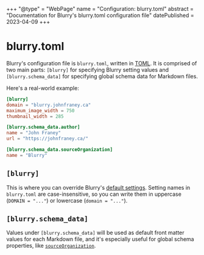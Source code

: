 +++
"@type" = "WebPage"
name = "Configuration: blurry.toml"
abstract = "Documentation for Blurry's blurry.toml configuration file"
datePublished = 2023-04-09
+++

# blurry.toml

Blurry's configuration file is `blurry.toml`, written in [TOML](https://toml.io/en/).
It is comprised of two main parts: `[blurry]` for specifying Blurry setting values and `[blurry.schema_data]` for specifying global schema data for Markdown files.

Here's a real-world example:

```toml
[blurry]
domain = "blurry.johnfraney.ca"
maximum_image_width = 750
thumbnail_width = 285

[blurry.schema_data.author]
name = "John Franey"
url = "https://johnfraney.ca/"

[blurry.schema_data.sourceOrganization]
name = "Blurry"
```

## `[blurry]`

This is where you can override Blurry's [default settings](./settings.md).
Setting names in `blurry.toml` are case-insensitive, so you can write them in uppercase (`DOMAIN = "..."`) or lowercase (`domain = "..."`).

## `[blurry.schema_data]`

Values under `[blurry.schema_data]` will be used as default front matter values for each Markdown file, and it's especially useful for global schema properties, like [`sourceOrganization`](https://schema.org/sourceOrganization).
